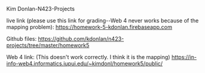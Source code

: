 Kim Donlan-N423-Projects

live link (please use this link for grading--Web 4 never works because of the mapping problem):
https://homework-5-kdonlan.firebaseapp.com

Github files:
https://github.com/kdonlan/n423-projects/tree/master/homework5

Web 4 link: (This doesn't work correctly. I think it is the mapping)
https://in-info-web4.informatics.iupui.edu/~kimdonl/homework5/public/



